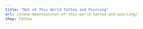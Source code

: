 ```yaml
---
title: "Not of This World Tattoo and Piercing"
url: /stone-mountain/not-of-this-world-tattoo-and-piercing/
shop: Tattoo
---
```

